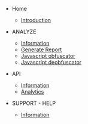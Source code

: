 
* Home

  * [Introduction](README.md)


* ANALYZE 

  * [Information](/analyze/information.md)
  * [Generate Report](/analyze/generate-report-single-hash.md)
  * [Javascript obfuscator](/analyze/tools-javascript-obfuscator.md)
  * [Javascript deobfuscator](/analyze/tools-javascript-deobfuscator.md)

* API

  * [Information](/api/Information.md)
  * [Analytics](/api/website-analytics-script.md)


* SUPPORT - HELP

  * [Information](/support/Information.md)